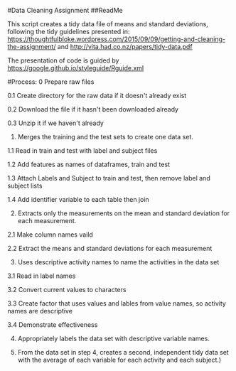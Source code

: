 #Data Cleaning Assignment
##ReadMe

This script creates a tidy data file of means and standard deviations, following the tidy guidelines presented in:
https://thoughtfulbloke.wordpress.com/2015/09/09/getting-and-cleaning-the-assignment/
and http://vita.had.co.nz/papers/tidy-data.pdf

The presentation of code is guided by https://google.github.io/styleguide/Rguide.xml

#Process:
0   Prepare raw files

0.1 Create directory for the raw data if it doesn't already exist

0.2 Download the file if it hasn't been downloaded already

0.3 Unzip it if we haven't already

1.  Merges the training and the test sets to create one data set.

1.1 Read in train and test with label and subject files

1.2 Add features as names of dataframes, train and test

1.3 Attach Labels and Subject to train and test, then remove label and subject lists

1.4 Add identifier variable to each table then join

2.  Extracts only the measurements on the mean and standard deviation for each measurement.

2.1 Make column names vaild

2.2 Extract the means and standard deviations for each measurement

3.  Uses descriptive activity names to name the activities in the data set

3.1 Read in label names

3.2 Convert current values to characters

3.3 Create factor that uses values and lables from value names, so activity names are descriptive

3.4 Demonstrate effectiveness

4. Appropriately labels the data set with descriptive variable names.

5. From the data set in step 4, creates a second, independent tidy data set with the average of each variable for each activity and each subject.)